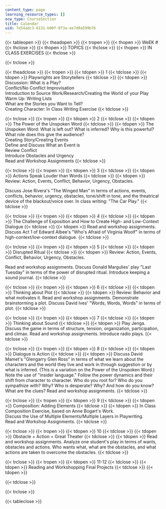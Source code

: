 ```yaml
---
content_type: page
learning_resource_types: []
ocw_type: CourseSection
title: Calendar
uid: 7e54adc3-6131-b00f-0f3a-ee7d0a599b7b
---
```


{{< tableopen >}}
{{< theadopen >}}
{{< tropen >}}
{{< thopen >}}
WeEK #
{{< thclose >}}
{{< thopen >}}
TOPICS
{{< thclose >}}
{{< thopen >}}
IN CLASS EXERCISES
{{< thclose >}}

{{< trclose >}}

{{< theadclose >}}
{{< tropen >}}
{{< tdopen >}}
1
{{< tdclose >}}
{{< tdopen >}}
Playwrights are Storytellers
{{< tdclose >}}
{{< tdopen >}}
Discussion: What is a Play?  
Conflict/No Conflict Improvisation  
Introduction to Source Work/Research/Creating the World of your Play  
Warm Up: Writing Lists  
What are the Stories you Want to Tell?  
Creating Character: In Class Writing Exercise
{{< tdclose >}}

{{< trclose >}}
{{< tropen >}}
{{< tdopen >}}
2
{{< tdclose >}}
{{< tdopen >}}
The Power of the Unspoken Word
{{< tdclose >}}
{{< tdopen >}}
The Unspoken Word: What is left out? What is inferred? Why is this powerful? What role does this give the audience?  
Creating Story/Creating Events  
Define and Discuss What an Event is  
Review Conflict  
Introduce Obstacles and Urgency  
Read and Workshop Assignments
{{< tdclose >}}

{{< trclose >}}
{{< tropen >}}
{{< tdopen >}}
3
{{< tdclose >}}
{{< tdopen >}}
Actions Speak Louder than Words
{{< tdclose >}}
{{< tdopen >}}
Review: Action, Events, Conflict, Behavior, Urgency, Obstacles.  
  
Discuss Jose Rivera's "The Winged Man" in terms of actions, events, conflicts, behavior, urgency, obstacles, tone/shift in tone, and the theatrical device of the blackout/voice over. In class writing: "The Car Play."
{{< tdclose >}}

{{< trclose >}}
{{< tropen >}}
{{< tdopen >}}
4
{{< tdclose >}}
{{< tdopen >}}
The Challenge of Exposition and How to Create High- and Low-Context Dialogue
{{< tdclose >}}
{{< tdopen >}}
Read and workshop assignments. Discuss Act 1 of Edward Albee's "Who's Afraid of Virginia Woolf" in terms of high-context/low-context dialogue.
{{< tdclose >}}

{{< trclose >}}
{{< tropen >}}
{{< tdopen >}}
5
{{< tdclose >}}
{{< tdopen >}}
Disrupted Ritual
{{< tdclose >}}
{{< tdopen >}}
Review: Action, Events, Conflict, Behavior, Urgency, Obstacles.  
  
Read and workshop assignments. Discuss Donald Margulies' play "Last Tuesday" in terms of the power of disrupted ritual. Introduce keeping a sound journal.
{{< tdclose >}}

{{< trclose >}}
{{< tropen >}}
{{< tdopen >}}
6
{{< tdclose >}}
{{< tdopen >}}
Thinking about Plot
{{< tdclose >}}
{{< tdopen >}}
Review: Behavior and what motivates it. Read and workshop assignments. Demonstrate brainstorming a plot. Discuss David Ives' "Words, Words, Words" in terms of plot.
{{< tdclose >}}

{{< trclose >}}
{{< tropen >}}
{{< tdopen >}}
7
{{< tdclose >}}
{{< tdopen >}}
Thinking about Sound
{{< tdclose >}}
{{< tdopen >}}
Play Jenga. Discuss the game in terms of structure, tension, organization, participation, and climax. Read and workshop assignments. Introduce radio plays.
{{< tdclose >}}

{{< trclose >}}
{{< tropen >}}
{{< tdopen >}}
8
{{< tdclose >}}
{{< tdopen >}}
Dialogue is Action
{{< tdclose >}}
{{< tdopen >}}
Discuss David Mamet's "Glengarry Glen Ross" in terms of what we learn about the characters and the world they live and work in through suggestion or by what is inferred. (This is a variation on the Power of the Unspoken Word.) Note the use of "insider language." Follow the power dynamics and their shift from character to character. Who do you root for? Who do you sympathize with? Why? Who is desperate? Why? And how do you know? What are the clues? Read and workshop assignments.
{{< tdclose >}}

{{< trclose >}}
{{< tropen >}}
{{< tdopen >}}
9
{{< tdclose >}}
{{< tdopen >}}
Composition: Adding Elements
{{< tdclose >}}
{{< tdopen >}}
In Class Composition Exercise, based on Anne Bogart's Work.  
Discuss the Use of Multiple Elements/Multiple Layers in Playwriting.  
Read and Workshop Assignments.
{{< tdclose >}}

{{< trclose >}}
{{< tropen >}}
{{< tdopen >}}
10
{{< tdclose >}}
{{< tdopen >}}
Obstacle + Action = Great Theater
{{< tdclose >}}
{{< tdopen >}}
Read and workshop assignments. Analyze one student's play in terms of wants, obstacles and actions. Who wants what, what are the obstacles, and what actions are taken to overcome the obstacles.
{{< tdclose >}}

{{< trclose >}}
{{< tropen >}}
{{< tdopen >}}
11-12
{{< tdclose >}}
{{< tdopen >}}
Reading and Workshopping Final Projects
{{< tdclose >}}
{{< tdopen >}}

{{< tdclose >}}

{{< trclose >}}

{{< tableclose >}}